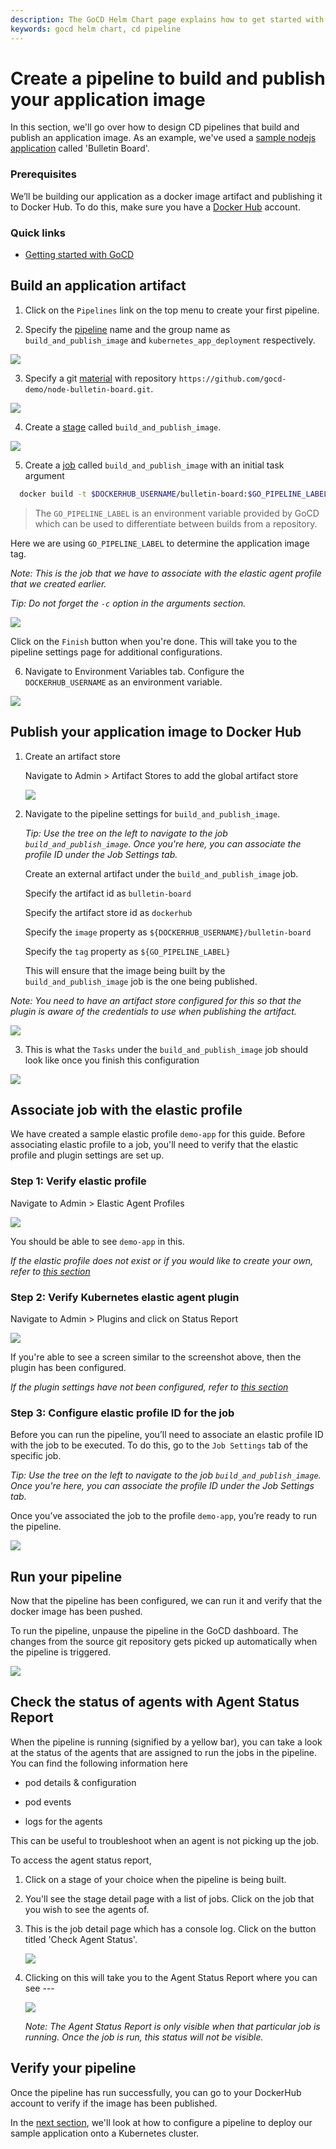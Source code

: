 ```yaml
---
description: The GoCD Helm Chart page explains how to get started with GoCD for kubernetes using Helm.
keywords: gocd helm chart, cd pipeline
---
```

# Create a pipeline to build and publish your application image

In this section, we'll go over how to design CD pipelines that build and publish an application image. As an example, we've used a [sample nodejs application](https://github.com/gocd-demo/node-bulletin-board) called 'Bulletin Board'.

### Prerequisites

We’ll be building our application as a docker image artifact and publishing it to Docker Hub. To do this, make sure you have a [Docker Hub](https://hub.docker.com) account. 

### Quick links

- [Getting started with GoCD](https://www.gocd.org/getting-started/part-1/)

## Build an application artifact

1. Click on the `Pipelines` link on the top menu to create your first pipeline.

2. Specify the [pipeline](https://docs.gocd.org/current/introduction/concepts_in_go.html#pipeline) name and the group name as `build_and_publish_image` and `kubernetes_app_deployment` respectively.

  ![](../../resources/images/gocd-helm-chart/pipeline_wizard_add_pipeline.png)

3. Specify a git [material](https://docs.gocd.org/current/introduction/concepts_in_go.html#materials) with repository `https://github.com/gocd-demo/node-bulletin-board.git`.

  ![](../../resources/images/gocd-helm-chart/pipeline_wizard_add_material.png)

4. Create a [stage](https://docs.gocd.org/current/introduction/concepts_in_go.html#stage) called `build_and_publish_image`.

  ![](../../resources/images/gocd-helm-chart/pipeline_wizard_add_stage.png)

5. Create a [job](https://docs.gocd.org/current/introduction/concepts_in_go.html#job) called `build_and_publish_image` with an initial task argument

  ```bash
    docker build -t $DOCKERHUB_USERNAME/bulletin-board:$GO_PIPELINE_LABEL . -f Dockerfile.application
  ```

  > The `GO_PIPELINE_LABEL` is an environment variable provided by GoCD which can be used to differentiate between builds from a repository.

  Here we are using `GO_PIPELINE_LABEL` to determine the application image tag.

  *Note: This is the job that we have to associate with the elastic agent profile that we created earlier.*

  *Tip: Do not forget the `-c` option in the arguments section.*
  
  ![](../../resources/images/gocd-helm-chart/pipeline_wizard_add_job.png)
  
  Click on the `Finish` button when you're done. This will take you to the pipeline settings page for additional configurations.
  
6. Navigate to Environment Variables tab. Configure the `DOCKERHUB_USERNAME` as an environment variable.

  ![](../../resources/images/gocd-helm-chart/configure_env_vars.png)
  

## Publish your application image to Docker Hub

1. Create an artifact store

    Navigate to Admin > Artifact Stores to add the global artifact store
        
    ![](../../resources/images/gocd-helm-chart/artifact_store.png)

    
2.  Navigate to the pipeline settings for `build_and_publish_image`.

    *Tip: Use the tree on the left to navigate to the job `build_and_publish_image`. Once you're here, you can associate the profile ID under the Job Settings tab.*
    
    Create an external artifact under the `build_and_publish_image` job.

    Specify the artifact id as `bulletin-board`

    Specify the artifact store id as `dockerhub`

    Specify the `image` property as `${DOCKERHUB_USERNAME}/bulletin-board`

    Specify the `tag` property as `${GO_PIPELINE_LABEL}`
    
    This will ensure that the image being built by the `build_and_publish_image` job is the one being published.

   *Note: You need to have an artifact store configured for this so that the plugin is aware of the credentials to use when publishing the artifact.*
   
   ![](../../resources/images/gocd-helm-chart/build_and_publish_image_artifacts.png)

3. This is what the `Tasks` under the `build_and_publish_image` job should look like once you finish this configuration

  ![](../../resources/images/gocd-helm-chart/build_and_publish_image_tasks.png)

## Associate job with the elastic profile

We have created a sample elastic profile `demo-app` for this guide. Before associating elastic profile to a job, you'll need to verify that the elastic profile and plugin settings are set up.

### Step 1: Verify elastic profile

Navigate to Admin > Elastic Agent Profiles

![](../../resources/images/gocd-helm-chart/demo_app_profile.png)

You should be able to see `demo-app` in this.

*If the elastic profile does not exist or if you would like to create your own, refer to [this section](../gocd_helm_chart/configure_k8s_ea_plugin.md#create-an-elastic-profile)*

### Step 2: Verify Kubernetes elastic agent plugin

Navigate to Admin > Plugins and click on Status Report

![](../../resources/images/gocd-helm-chart/plugin_status.png)

If you're able to see a screen similar to the screenshot above, then the plugin has been configured.

*If the plugin settings have not been configured, refer to [this section](../gocd_helm_chart/configure_k8s_ea_plugin.md)*

### Step 3: Configure elastic profile ID for the job

Before you can run the pipeline, you’ll need to associate an elastic profile ID with the job to be executed. To do this, go to the `Job Settings` tab of the specific job.

*Tip: Use the tree on the left to navigate to the job `build_and_publish_image`. Once you're here, you can associate the profile ID under the Job Settings tab.*

Once you’ve associated the job to the profile `demo-app`, you’re ready to run the pipeline.

  ![](../../resources/images/gocd-helm-chart/associate_job_with_profile.png)

## Run your pipeline

Now that the pipeline has been configured, we can run it and verify that the docker image has been pushed. 

To run the pipeline, unpause the pipeline in the GoCD dashboard. The changes from the source git repository gets picked up automatically when the pipeline is triggered.

![](../../resources/images/gocd-helm-chart/unpause.png)

## Check the status of agents with Agent Status Report

When the pipeline is running (signified by a yellow bar), you can take a look at the status of the agents that are assigned to run the jobs in the pipeline. You can find the following information here

- pod details & configuration

- pod events

- logs for the agents

This can be useful to troubleshoot when an agent is not picking up the job. 

To access the agent status report, 

1. Click on a stage of your choice when the pipeline is being built. 

2. You'll see the stage detail page with a list of jobs. Click on the job that you wish to see the agents of.   

3. This is the job detail page which has a console log. Click on the button titled 'Check Agent Status'. 

    ![](../../resources/images/gocd-helm-chart/job_details.png)

4. Clicking on this will take you to the Agent Status Report where you can see --- 

    ![](../../resources/images/gocd-helm-chart/agent_status_report.png)

    *Note: The Agent Status Report is only visible when that particular job is running. Once the job is run, this status will not be visible.*

## Verify your pipeline

Once the pipeline has run successfully, you can go to your DockerHub account to verify if the image has been published.

In the [next section](creating_a_deploy_pipeline.md), we'll look at how to configure a pipeline to deploy our sample application onto a Kubernetes cluster.